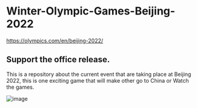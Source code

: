 # Winter-Olympic-Games-Beijing-2022

https://olympics.com/en/beijing-2022/

## Support the office release. 

This is a repository about the current event that are taking place at Beijing 2022, this is one exciting game that will make other go to China or Watch the games. 

![image](https://user-images.githubusercontent.com/87011258/153154761-4c1095b7-f684-41d9-b24d-dc0434beb618.png)




